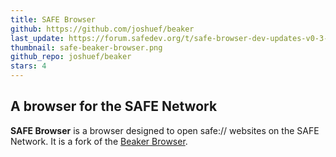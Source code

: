 ```yaml
---
title: SAFE Browser
github: https://github.com/joshuef/beaker
last_update: https://forum.safedev.org/t/safe-browser-dev-updates-v0-3-5/169
thumbnail: safe-beaker-browser.png
github_repo: joshuef/beaker
stars: 4
---
```


## A browser for the SAFE Network

**SAFE Browser** is a browser designed to open safe:// websites on the SAFE Network. It is a fork of the [Beaker Browser](https://beakerbrowser.com/).
